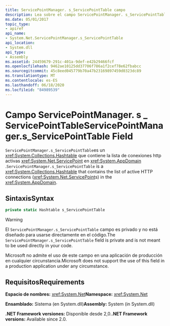 ```yaml
---
title: ServicePointManager. s_ServicePointTable campo
description: Lea sobre el campo ServicePointManager. s_ServicePointTable en .NET. Este campo de tabla hash contiene conexiones HTTP activas (ServicePoints) en el AppDomain.
ms.date: 05/01/2017
topic_type:
- apiref
api_name:
- System.Net.ServicePointManager.s_ServicePointTable
api_location:
- System.dll
api_type:
- Assembly
ms.assetid: 24459679-291c-401a-9def-e42b29466fcf
ms.openlocfilehash: 9462ae10125dd37706f786a1f2cef78e62fbabcc
ms.sourcegitcommit: 45c8eed045779b70a47b23169897459d0323dc89
ms.translationtype: MT
ms.contentlocale: es-ES
ms.lasthandoff: 06/18/2020
ms.locfileid: "84989539"
---
```

# <a name="servicepointmanagers_servicepointtable-field"></a><span data-ttu-id="f1627-104">Campo ServicePointManager. s \_ ServicePointTable</span><span class="sxs-lookup"><span data-stu-id="f1627-104">ServicePointManager.s\_ServicePointTable Field</span></span>

<span data-ttu-id="f1627-105">`ServicePointManager.s_ServicePointTable`es un <xref:System.Collections.Hashtable> que contiene la lista de conexiones http activas <xref:System.Net.ServicePoint> en <xref:System.AppDomain> .</span><span class="sxs-lookup"><span data-stu-id="f1627-105">`ServicePointManager.s_ServicePointTable` is a <xref:System.Collections.Hashtable> that contains the list of active HTTP connections (<xref:System.Net.ServicePoint>s) in the <xref:System.AppDomain>.</span></span>

## <a name="syntax"></a><span data-ttu-id="f1627-106">Sintaxis</span><span class="sxs-lookup"><span data-stu-id="f1627-106">Syntax</span></span>
  
```csharp  
private static Hashtable s_ServicePointTable
```

> [!WARNING]
> <span data-ttu-id="f1627-107">El `ServicePointManager.s_ServicePointTable` campo es privado y no está diseñado para usarse directamente en el código.</span><span class="sxs-lookup"><span data-stu-id="f1627-107">The `ServicePointManager.s_ServicePointTable` field is private and is not meant to be used directly in your code.</span></span>
>
> <span data-ttu-id="f1627-108">Microsoft no admite el uso de este campo en una aplicación de producción en cualquier circunstancia.</span><span class="sxs-lookup"><span data-stu-id="f1627-108">Microsoft does not support the use of this field in a production application under any circumstance.</span></span>

## <a name="requirements"></a><span data-ttu-id="f1627-109">Requisitos</span><span class="sxs-lookup"><span data-stu-id="f1627-109">Requirements</span></span>

<span data-ttu-id="f1627-110">**Espacio de nombres:** <xref:System.Net></span><span class="sxs-lookup"><span data-stu-id="f1627-110">**Namespace:** <xref:System.Net></span></span>

<span data-ttu-id="f1627-111">**Ensamblado:** Sistema (en System.dll)</span><span class="sxs-lookup"><span data-stu-id="f1627-111">**Assembly:** System (in System.dll)</span></span>

<span data-ttu-id="f1627-112">**.NET Framework versiones:** Disponible desde 2,0.</span><span class="sxs-lookup"><span data-stu-id="f1627-112">**.NET Framework versions:** Available since 2.0.</span></span>

